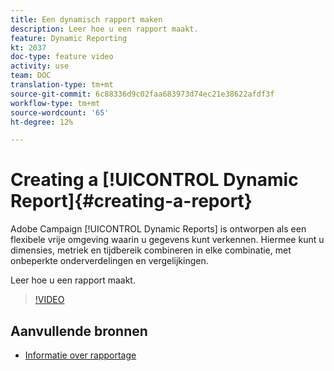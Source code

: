 ```yaml
---
title: Een dynamisch rapport maken
description: Leer hoe u een rapport maakt.
feature: Dynamic Reporting
kt: 2037
doc-type: feature video
activity: use
team: DOC
translation-type: tm+mt
source-git-commit: 6c88336d9c02faa683973d74ec21e38622afdf3f
workflow-type: tm+mt
source-wordcount: '65'
ht-degree: 12%

---
```



# Creating a [!UICONTROL Dynamic Report]{#creating-a-report}

Adobe Campaign [!UICONTROL Dynamic Reports] is ontworpen als een flexibele vrije omgeving waarin u gegevens kunt verkennen. Hiermee kunt u dimensies, metriek en tijdbereik combineren in elke combinatie, met onbeperkte onderverdelingen en vergelijkingen.

Leer hoe u een rapport maakt.

>[!VIDEO](https://video.tv.adobe.com/v/25264/?quality=12)

## Aanvullende bronnen

* [Informatie over rapportage](https://docs.adobe.com/content/help/en/campaign-standard/using/reporting/about-reporting/about-dynamic-reports.html)
